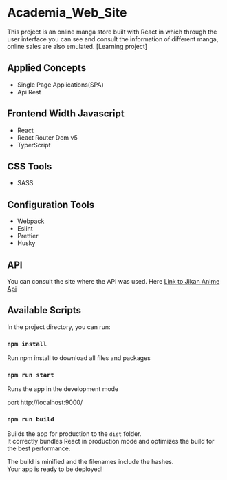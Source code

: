# Academia_Web_Site

This project is an online manga store built with React in which through the user interface you can see and consult the information of different manga, online sales are also emulated. [Learning project]

## Applied Concepts

- Single Page Applications(SPA)
- Api Rest

## Frontend Width Javascript

- React
- React Router Dom v5
- TyperScript

## CSS Tools

- SASS

## Configuration Tools

- Webpack
- Eslint
- Prettier
- Husky

## API

You can consult the site where the API was used.
Here [Link to Jikan Anime Api ](https://docs.api.jikan.moe/)

## Available Scripts

In the project directory, you can run:

### `npm install`

Run npm install to download all files and packages

### `npm run start`

Runs the app in the development mode

port http://localhost:9000/

### `npm run build`

Builds the app for production to the `dist` folder.\
It correctly bundles React in production mode and optimizes the build for the best performance.

The build is minified and the filenames include the hashes.\
Your app is ready to be deployed!

